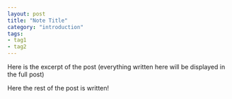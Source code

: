 ```yaml
---
layout: post
title: "Note Title"
category: "introduction"
tags:
- tag1
- tag2
---
```


Here is the excerpt of the post (everything written here will be displayed in the full post)

<!--more-->

Here the rest of the post is written!